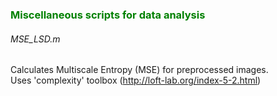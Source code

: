 ### <span style="color: green"> Miscellaneous scripts for data analysis </span>

###### MSE_LSD.m
Calculates Multiscale Entropy (MSE) for preprocessed images. <br />
Uses 'complexity' toolbox (http://loft-lab.org/index-5-2.html) <br />
